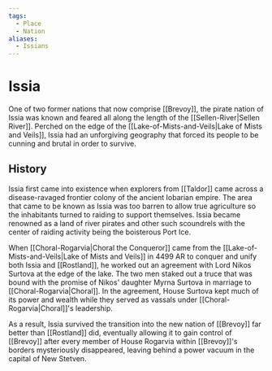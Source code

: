 ```yaml
---
tags:
  - Place
  - Nation
aliases:
  - Issians
---
```

# Issia
One of two former nations that now comprise [[Brevoy]], the pirate nation of Issia was known and feared all along the length of the [[Sellen-River|Sellen River]]. Perched on the edge of the [[Lake-of-Mists-and-Veils|Lake of Mists and Veils]], Issia had an unforgiving geography that forced its people to be cunning and brutal in order to survive.

## History
Issia first came into existence when explorers from [[Taldor]] came across a disease-ravaged frontier colony of the ancient Iobarian empire. The area that came to be known as Issia was too barren to allow true agriculture so the inhabitants turned to raiding to support themselves. Issia became renowned as a land of river pirates and other such scoundrels with the center of raiding activity being the boisterous Port Ice.

When [[Choral-Rogarvia|Choral the Conqueror]] came from the [[Lake-of-Mists-and-Veils|Lake of Mists and Veils]] in 4499 AR to conquer and unify both Issia and [[Rostland]], he worked out an agreement with Lord Nikos Surtova at the edge of the lake. The two men staked out a truce that was bound with the promise of Nikos' daughter Myrna Surtova in marriage to [[Choral-Rogarvia|Choral]]. In the agreement, House Surtova kept much of its power and wealth while they served as vassals under [[Choral-Rogarvia|Choral]]'s leadership.

As a result, Issia survived the transition into the new nation of [[Brevoy]] far better than [[Rostland]] did, eventually allowing it to gain control of [[Brevoy]] after every member of House Rogarvia within [[Brevoy]]'s borders mysteriously disappeared, leaving behind a power vacuum in the capital of New Stetven.